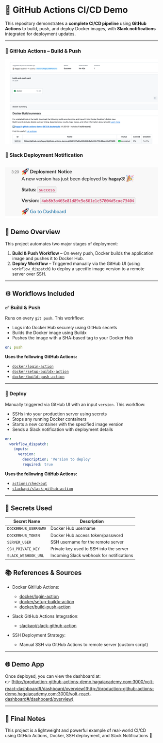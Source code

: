 # 🚀 GitHub Actions CI/CD Demo

This repository demonstrates a **complete CI/CD pipeline** using **GitHub Actions** to build, push, and deploy Docker images, with **Slack notifications** integrated for deployment updates.

---

### 🧱 GitHub Actions – Build & Push
![Build & Push Screenshot](actions.png)

### 📣 Slack Deployment Notification
![Slack Notification Screenshot](slack.png)
---

## 📸 Demo Overview

This project automates two major stages of deployment:

1. **Build & Push Workflow** – On every push, Docker builds the application image and pushes it to Docker Hub.
2. **Deploy Workflow** – Triggered manually via the GitHub UI (using `workflow_dispatch`) to deploy a specific image version to a remote server over SSH.

---

## ⚙️ Workflows Included

### ✅ Build & Push

Runs on every `git push`. This workflow:

- Logs into Docker Hub securely using GitHub secrets
- Builds the Docker image using Buildx
- Pushes the image with a SHA-based tag to your Docker Hub

```yaml
on: push
```

**Uses the following GitHub Actions:**

- [`docker/login-action`](https://github.com/docker/login-action)
- [`docker/setup-buildx-action`](https://github.com/docker/setup-buildx-action)
- [`docker/build-push-action`](https://github.com/docker/build-push-action)

---

### 🚀 Deploy

Manually triggered via GitHub UI with an input `version`. This workflow:

- SSHs into your production server using secrets
- Stops any running Docker containers
- Starts a new container with the specified image version
- Sends a Slack notification with deployment details

```yaml
on:
  workflow_dispatch:
    inputs:
      version:
        description: 'Version to deploy'
        required: true
```

**Uses the following GitHub Actions:**

- [`actions/checkout`](https://github.com/actions/checkout)
- [`slackapi/slack-github-action`](https://github.com/slackapi/slack-github-action)

---

## 🔐 Secrets Used

| Secret Name            | Description                                  |
|------------------------|----------------------------------------------|
| `DOCKERHUB_USERNAME`   | Docker Hub username                          |
| `DOCKERHUB_TOKEN`      | Docker Hub access token/password             |
| `SERVER_USER`          | SSH username for the remote server           |
| `SSH_PRIVATE_KEY`      | Private key used to SSH into the server      |
| `SLACK_WEBHOOK_URL`    | Incoming Slack webhook for notifications     |



## 📚 References & Sources

- Docker GitHub Actions:
    - [docker/login-action](https://github.com/docker/login-action)
    - [docker/setup-buildx-action](https://github.com/docker/setup-buildx-action)
    - [docker/build-push-action](https://github.com/docker/build-push-action)

- Slack GitHub Actions Integration:
    - [slackapi/slack-github-action](https://github.com/slackapi/slack-github-action)

- SSH Deployment Strategy:
    - Manual SSH via GitHub Actions to remote server (custom script)

---

## 🌐 Demo App

Once deployed, you can view the dashboard at:  
👉 [http://production-github-actions-demo.hagaiacademy.com:3000/volt-react-dashboard#/dashboard/overview](http://production-github-actions-demo.hagaiacademy.com:3000/volt-react-dashboard#/dashboard/overview)

---


## 🏁 Final Notes

This project is a lightweight and powerful example of real-world CI/CD using GitHub Actions, Docker, SSH deployment, and Slack Notifications 🚀
